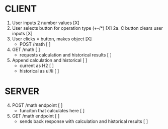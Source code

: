 # CLIENT

1. User inputs 2 number values [X]
2. User selects button for operation type (+-/*) [X]
    2a. C button clears user inputs [X]
3. User clicks = button, makes object [X]
    - POST /math [ ]
5. GET /math [ ]
    - requests calculation and historical results [ ]
7. Append calculation and historical [ ]
    - current as H2 [ ]
    - historical as ul/li [ ]

# SERVER

4. POST /math endpoint [ ]
    - funciton that calculates here [ ]
6. GET /math endpoint [ ]
    - sends back response with calculation and historical results [ ]